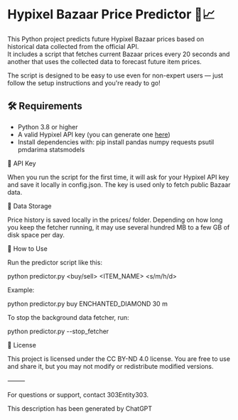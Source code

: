 # Hypixel Bazaar Price Predictor 🧮📈

This Python project predicts future Hypixel Bazaar prices based on historical data collected from the official API.  
It includes a script that fetches current Bazaar prices every 20 seconds and another that uses the collected data to forecast future item prices.

The script is designed to be easy to use even for non-expert users — just follow the setup instructions and you're ready to go!

## 🛠 Requirements

- Python 3.8 or higher  
- A valid Hypixel API key (you can generate one [here](developer.hypixel.net))  
- Install dependencies with:
  pip install pandas numpy requests psutil pmdarima statsmodels

🔐 API Key

When you run the script for the first time, it will ask for your Hypixel API key and save it locally in config.json.
The key is used only to fetch public Bazaar data.

📁 Data Storage

Price history is saved locally in the prices/ folder.
Depending on how long you keep the fetcher running, it may use several hundred MB to a few GB of disk space per day.

🚀 How to Use

Run the predictor script like this:

python predictor.py <buy/sell> <ITEM_NAME> <NUMBER> <s/m/h/d> 

Example:

python predictor.py buy ENCHANTED_DIAMOND 30 m 

To stop the background data fetcher, run:

python predictor.py --stop_fetcher

📌 License

This project is licensed under the CC BY-ND 4.0 license.
You are free to use and share it, but you may not modify or redistribute modified versions.

⸻

For questions or support, contact 303Entity303.

This description has been generated by ChatGPT
